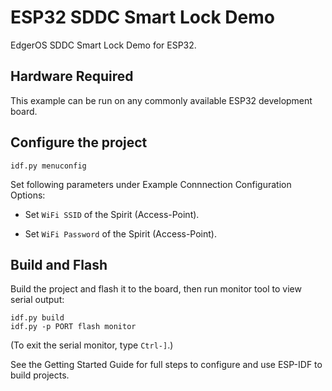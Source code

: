 
# ESP32 SDDC Smart Lock Demo

EdgerOS SDDC Smart Lock Demo for ESP32.

## Hardware Required

This example can be run on any commonly available ESP32 development board.

## Configure the project

```
idf.py menuconfig
```

Set following parameters under Example Connnection Configuration Options:

* Set `WiFi SSID` of the Spirit (Access-Point).

* Set `WiFi Password` of the Spirit (Access-Point).

## Build and Flash

Build the project and flash it to the board, then run monitor tool to view serial output:

```
idf.py build
idf.py -p PORT flash monitor
```

(To exit the serial monitor, type ``Ctrl-]``.)

See the Getting Started Guide for full steps to configure and use ESP-IDF to build projects.

